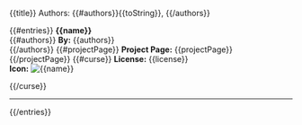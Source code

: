 {{title}}
Authors: {{#authors}}{{toString}}, {{/authors}}

{{#entries}}
**{{name}}**  \
{{#authors}}
**By:** {{authors}}  \
{{/authors}}
{{#projectPage}}
**Project Page:** {{projectPage}}  \
{{/projectPage}}
{{#curse}}
**License:** {{license}}  \
**Icon:** ![{{name}}]({{thumbnail}})

{{/curse}}
___
{{/entries}}